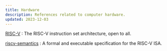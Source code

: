 ```yaml
---
title: Hardware
description: References related to computer hardware.
updated: 2023-12-03
---
```


[RISC-V](https://riscv.org/)
:   The RISC-V instruction set architecture, open to all.

[riscv-semantics](https://github.com/mit-plv/riscv-semantics)
:   A formal and executable specification for the RISC-V ISA.
